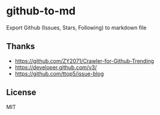 # github-to-md

Export Github (Issues, Stars, Following) to markdown file

## Thanks

- https://github.com/ZY2071/Crawler-for-Github-Trending
- https://developer.github.com/v3/
- https://github.com/ttop5/issue-blog

## License

MIT
